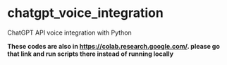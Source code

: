 # chatgpt_voice_integration
ChatGPT API voice integration with Python

**These codes are also in https://colab.research.google.com/. please go that link and run scripts there instead of running locally**
